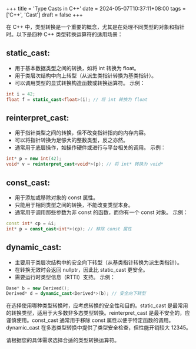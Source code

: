 +++
title = 'Type Casts in C++'
date = 2024-05-07T10:37:11+08:00
tags = ['C++', 'Cast']
draft = false
+++

在 C++ 中，类型转换是一个重要的概念，尤其是在处理不同类型的对象和指针时。以下是四种 C++ 类型转换运算符的适用场景：

## static_cast:

- 用于基本数据类型之间的转换，如将 int 转换为 float。
- 用于类层次结构中向上转型（从派生类指针转换为基类指针）。
- 可以调用类型的显式转换构造函数或转换运算符。
  示例：

```c++
int i = 42;
float f = static_cast<float>(i); // 将 int 转换为 float
```

## reinterpret_cast:

- 用于指针类型之间的转换，但不改变指针指向的内存内容。
- 可以将指针转换为足够大的整数类型，反之亦然。
- 通常用于底层操作，如操作硬件或进行与平台相关的调用。
  示例：

```c++
int* p = new int(42);
void* v = reinterpret_cast<void*>(p); // 将 int* 转换为 void*
```

## const_cast:

- 用于添加或移除对象的 const 属性。
- 只能用于相同类型之间的转换，不能改变类型本身。
- 通常用于调用那些参数为非 const 的函数，而你有一个 const 对象。
  示例：

```c++
const int* cp = &i;
int* p = const_cast<int*>(cp); // 移除 const 属性
```

## dynamic_cast:

- 主要用于类层次结构中的安全向下转型（从基类指针转换为派生类指针）。
- 在转换无效时会返回 nullptr，因此比 static_cast 更安全。
- 需要运行时类型信息（RTTI）支持。
  示例：

```C++
Base* b = new Derived();
Derived* d = dynamic_cast<Derived*>(b); // 安全向下转型
```

在选择使用哪种类型转换时，应考虑转换的安全性和目的。static_cast 是最常用的转换类型，适用于大多数非多态类型转换。reinterpret_cast 是最不安全的，应谨慎使用。const_cast 通常用于移除 const 属性以便于特定函数的调用。dynamic_cast 在多态类型转换中提供了类型安全检查，但性能开销较大 12345。

请根据您的具体需求选择合适的类型转换运算符。
